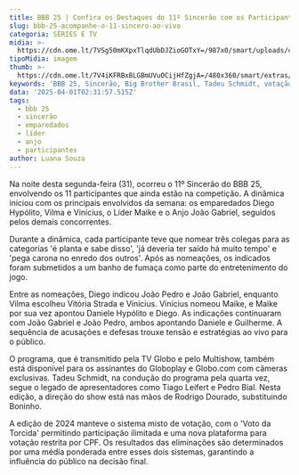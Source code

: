 ```yaml
---
title: BBB 25 | Confira os Destaques do 11º Sincerão com os Participantes
slug: bbb-25-acompanhe-o-11-sincero-ao-vivo
categoria: SÉRIES E TV
midia: >-
  https://cdn.ome.lt/7VSg50mKXpxTlqdUbDJZioGOTxY=/987x0/smart/uploads/conteudo/fotos/bbb25-vinicius-11-sincerao.jpg
tipoMidia: imagem
thumb: >-
  https://cdn.ome.lt/7V4iKFRBxBLGBmUVuOCijHfZgjA=/480x360/smart/extras/conteudos/bbb25-vinicius-11-sincerao-peq.jpg
keywords: 'BBB 25, Sincerão, Big Brother Brasil, Tadeu Schmidt, votação BBB'
data: '2025-04-01T02:31:57.515Z'
tags:
  - bbb 25
  - sincerão
  - emparedados
  - líder
  - anjo
  - participantes
author: Luana Souza
---
```


Na noite desta segunda-feira (31), ocorreu o 11º Sincerão do BBB 25, envolvendo os 11 participantes que ainda estão na competição. A dinâmica iniciou com os principais envolvidos da semana: os emparedados Diego Hypólito, Vilma e Vinícius, o Líder Maike e o Anjo João Gabriel, seguidos pelos demais concorrentes.

Durante a dinâmica, cada participante teve que nomear três colegas para as categorias 'é planta e sabe disso', 'já deveria ter saído há muito tempo' e 'pega carona no enredo dos outros'. Após as nomeações, os indicados foram submetidos a um banho de fumaça como parte do entretenimento do jogo.

Entre as nomeações, Diego indicou João Pedro e João Gabriel, enquanto Vilma escolheu Vitória Strada e Vinícius. Vinícius nomeou Maike, e Maike por sua vez apontou Daniele Hypólito e Diego. As indicações continuaram com João Gabriel e João Pedro, ambos apontando Daniele e Guilherme. A sequência de acusações e defesas trouxe tensão e estratégias ao vivo para o público.

O programa, que é transmitido pela TV Globo e pelo Multishow, também está disponível para os assinantes do Globoplay e Globo.com com câmeras exclusivas. Tadeu Schmidt, na condução do programa pela quarta vez, segue o legado de apresentadores como Tiago Leifert e Pedro Bial. Nesta edição, a direção do show está nas mãos de Rodrigo Dourado, substituindo Boninho.

A edição de 2024 manteve o sistema misto de votação, com o 'Voto da Torcida' permitindo participação ilimitada e uma nova plataforma para votação restrita por CPF. Os resultados das eliminações são determinados por uma média ponderada entre esses dois sistemas, garantindo a influência do público na decisão final.
